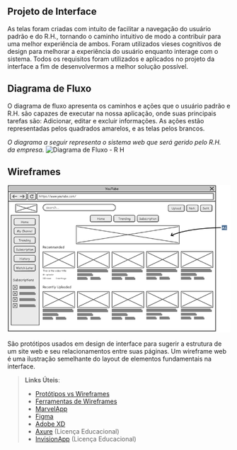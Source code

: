 
## Projeto de Interface

As telas foram criadas com intuito de facilitar a navegação do usuário padrão e do R.H., tornando o caminho intuitivo de modo a contribuir para uma melhor experiência de ambos. Foram utilizados vieses cognitivos de design para melhorar a experiência do usuário enquanto interage com o sistema. Todos os requisitos foram utilizados e aplicados no projeto da interface a fim de desenvolvermos a melhor solução possível.

## Diagrama de Fluxo

O diagrama de fluxo apresenta os caminhos e ações que o usuário padrão e R.H. são capazes de executar na nossa aplicação, onde suas principais tarefas são: Adicionar, editar e excluir informações. As ações estão representadas pelos quadrados amarelos, e as telas pelos brancos.

*O diagrama a seguir representa o sistema web que será gerido pelo R.H. da empresa.*
![Diagrama de Fluxo - R H](https://github.com/ICEI-PUC-Minas-PMV-ADS/pmv-ads-2023-2-e4-proj-infra-t3-grupo-1-projeto-ponto/assets/103212087/eb77772f-36a0-4f37-9729-18278ea805d3)


## Wireframes

![Exemplo de Wireframe](img/wireframe-example.png)

São protótipos usados em design de interface para sugerir a estrutura de um site web e seu relacionamentos entre suas páginas. Um wireframe web é uma ilustração semelhante do layout de elementos fundamentais na interface.
 
> **Links Úteis**:
> - [Protótipos vs Wireframes](https://www.nngroup.com/videos/prototypes-vs-wireframes-ux-projects/)
> - [Ferramentas de Wireframes](https://rockcontent.com/blog/wireframes/)
> - [MarvelApp](https://marvelapp.com/developers/documentation/tutorials/)
> - [Figma](https://www.figma.com/)
> - [Adobe XD](https://www.adobe.com/br/products/xd.html#scroll)
> - [Axure](https://www.axure.com/edu) (Licença Educacional)
> - [InvisionApp](https://www.invisionapp.com/) (Licença Educacional)
